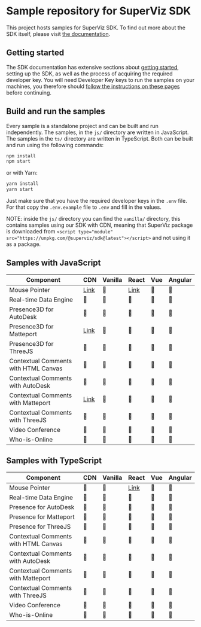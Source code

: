 # Sample repository for SuperViz SDK

This project hosts samples for SuperViz SDK. To find out more about the SDK itself, please visit [the documentation](https://docs.superviz.com/).

## Getting started

The SDK documentation has extensive sections about [getting started](https://docs.superviz.com/getting-started/quickstart), setting up the SDK, as well as the process of acquiring the required developer key. You will need Developer Key keys to run the samples on your machines, you therefore should [follow the instructions on these pages](https://docs.superviz.com/getting-started/setting-account) before continuing.

## Build and run the samples

Every sample is a standalone project and can be built and run independently. The samples, in the `js/` directory are written in JavaScript. The samples in the `ts/` directory are written in TypeScript. Both can be built and run using the following commands:

```bash
npm install
npm start
```

or with Yarn:

```bash
yarn install
yarn start
```

Just make sure that you have the required developer keys in the `.env` file. For that copy the `.env.example` file to `.env` and fill in the values.

NOTE: inside the `js/` directory you can find the `vanilla/` directory, this contains samples using our SDK with CDN, meaning that SuperViz package is downloaded from `<script type="module" src="https://unpkg.com/@superviz/sdk@latest"></script>` and not using it as a package.

## Samples with JavaScript

| Component                            | CDN                                             | Vanilla | React                             | Vue | Angular |
| ------------------------------------ | ----------------------------------------------- | ------- | --------------------------------- | --- | ------- |
| Mouse Pointer                        | [Link](/js/cdn/mouse-pointers/)                 | 🔄️     | [Link](/js/react/mouse-pointers/) | 🔄️ | 🔄️     |
| Real-time Data Engine                | 🔄️                                             | 🔄️     | 🔄️                               | 🔄️ | 🔄️     |
| Presence3D for AutoDesk              | 🔄️                                             | 🔄️     | 🔄️                               | 🔄️ | 🔄️     |
| Presence3D for Matteport             | [Link](/js/cdn/matterport/)                     | 🔄️     | 🔄️                               | 🔄️ | 🔄️     |
| Presence3D for ThreeJS               | 🔄️                                             | 🔄️     | 🔄️                               | 🔄️ | 🔄️     |
| Contextual Comments with HTML Canvas | 🔄️                                             | 🔄️     | 🔄️                               | 🔄️ | 🔄️     |
| Contextual Comments with AutoDesk    | 🔄️                                             | 🔄️     | 🔄️                               | 🔄️ | 🔄️     |
| Contextual Comments with Matteport   | [Link](/js/cdn/contextual-comments-matterport/) | 🔄️     | 🔄️                               | 🔄️ | 🔄️     |
| Contextual Comments with ThreeJS     | 🔄️                                             | 🔄️     | 🔄️                               | 🔄️ | 🔄️     |
| Video Conference                     | 🔄️                                             | 🔄️     | 🔄️                               | 🔄️ | 🔄️     |
| Who-is-Online                        | 🔄️                                             | 🔄️     | 🔄️                               | 🔄️ | 🔄️     |

## Samples with TypeScript

| Component                            | CDN | Vanilla | React                             | Vue | Angular |
| ------------------------------------ | --- | ------- | --------------------------------- | --- | ------- |
| Mouse Pointer                        | 🔄️ | 🔄️     | [Link](/ts/react/mouse-pointers/) | 🔄️ | 🔄️     |
| Real-time Data Engine                | 🔄️ | 🔄️     | 🔄️                               | 🔄️ | 🔄️     |
| Presence for AutoDesk                | 🔄️ | 🔄️     | 🔄️                               | 🔄️ | 🔄️     |
| Presence for Matteport               | 🔄️ | 🔄️     | 🔄️                               | 🔄️ | 🔄️     |
| Presence for ThreeJS                 | 🔄️ | 🔄️     | 🔄️                               | 🔄️ | 🔄️     |
| Contextual Comments with HTML Canvas | 🔄️ | 🔄️     | 🔄️                               | 🔄️ | 🔄️     |
| Contextual Comments with AutoDesk    | 🔄️ | 🔄️     | 🔄️                               | 🔄️ | 🔄️     |
| Contextual Comments with Matteport   | 🔄️ | 🔄️     | 🔄️                               | 🔄️ | 🔄️     |
| Contextual Comments with ThreeJS     | 🔄️ | 🔄️     | 🔄️                               | 🔄️ | 🔄️     |
| Video Conference                     | 🔄️ | 🔄️     | 🔄️                               | 🔄️ | 🔄️     |
| Who-is-Online                        | 🔄️ | 🔄️     | 🔄️                               | 🔄️ | 🔄️     |
